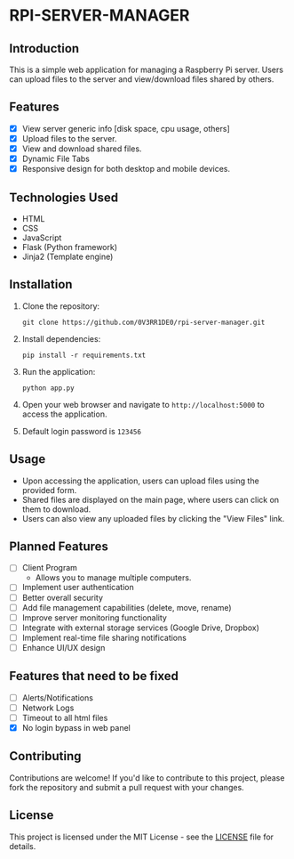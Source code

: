 # RPI-SERVER-MANAGER

## Introduction
This is a simple web application for managing a Raspberry Pi server. Users can upload files to the server and view/download files shared by others.

## Features
- [x] View server generic info [disk space, cpu usage, others]
- [x] Upload files to the server.
- [x] View and download shared files.
- [x] Dynamic File Tabs
- [x] Responsive design for both desktop and mobile devices.

## Technologies Used
- HTML
- CSS
- JavaScript
- Flask (Python framework)
- Jinja2 (Template engine)

## Installation
1. Clone the repository:
    ```
    git clone https://github.com/0V3RR1DE0/rpi-server-manager.git
    ```

2. Install dependencies:
    ```
    pip install -r requirements.txt
    ```

3. Run the application:
    ```
    python app.py
    ```

4. Open your web browser and navigate to `http://localhost:5000` to access the application.

5. Default login password is `123456`

## Usage
- Upon accessing the application, users can upload files using the provided form.
- Shared files are displayed on the main page, where users can click on them to download.
- Users can also view any uploaded files by clicking the "View Files" link.

## Planned Features
- [ ] Client Program
    - Allows you to manage multiple computers.
- [ ] Implement user authentication
- [ ] Better overall security
- [ ] Add file management capabilities (delete, move, rename)
- [ ] Improve server monitoring functionality
- [ ] Integrate with external storage services (Google Drive, Dropbox)
- [ ] Implement real-time file sharing notifications
- [ ] Enhance UI/UX design

## Features that need to be fixed
- [ ] Alerts/Notifications
- [ ] Network Logs
- [ ] Timeout to all html files
- [x] No login bypass in web panel

## Contributing
Contributions are welcome! If you'd like to contribute to this project, please fork the repository and submit a pull request with your changes.

## License
This project is licensed under the MIT License - see the [LICENSE](LICENSE) file for details.

